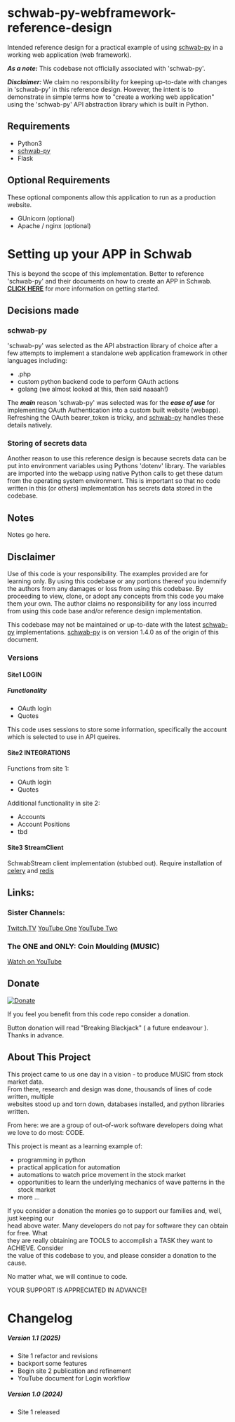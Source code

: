 # schwab-py-webframework-reference-design
Intended reference design for a practical example of using [schwab-py](https://github.com/alexgolec/schwab-py/tree/main) in a working web application (web framework).  

***As a note:*** This codebase not officially associated with 'schwab-py'.  

***Disclaimer:*** We claim no responsibility for keeping up-to-date with changes in 'schwab-py' in this reference design.  However, the intent is to demonstrate in simple terms how to "create a working web application" using the 'schwab-py' API abstraction library which is built in Python.

## Requirements

- Python3
- [schwab-py](https://github.com/alexgolec/schwab-py/tree/main)
- Flask

## Optional Requirements

These optional components allow this application to run as a production website.

- GUnicorn (optional)
- Apache / nginx (optional)

# Setting up your APP in Schwab

This is beyond the scope of this implementation.  Better to reference 'schwab-py' and their documents on how to create an APP in Schwab.  **[CLICK HERE](https://schwab-py.readthedocs.io/en/latest/getting-started.html)** for more information on getting started.

## Decisions made

### schwab-py

'schwab-py' was selected as the API abstraction library of choice after a few attempts to implement a standalone web application framework in other languages including:

- .php
- custom python backend code to perform OAuth actions
- golang (we almost looked at this, then said naaaah!)

The ***main*** reason 'schwab-py' was selected was for the ***ease of use*** for implementing OAuth Authentication into a custom built website (webapp).  Refreshing the OAuth bearer_token is tricky, and [schwab-py](https://github.com/alexgolec/schwab-py/tree/main) handles these details natively.

### Storing of secrets data

Another reason to use this reference design is because secrets data can be put into environment variables using Pythons 'dotenv' library.  The variables are imported into the webapp using native Python calls to get these datum from the operating system environment.  This is important so that no code written in this (or others) implementation has secrets data stored in the codebase.

## Notes

Notes go here.



## Disclaimer

Use of this code is your responsibility.  The examples provided are for learning only.  By using this codebase or any portions thereof you indemnify the authors from any damages or loss from using this codebase.  By proceeding to view, clone, or adopt any concepts from this code you make them your own.  The author claims no responsibility for any loss incurred from using this code base and/or reference design implementation.

This codebase may not be maintained or up-to-date with the latest [schwab-py](https://github.com/alexgolec/schwab-py/tree/main) implementations.  [schwab-py](https://github.com/alexgolec/schwab-py/tree/main) is on version 1.4.0 as of the origin of this document.

### Versions

#### Site1 LOGIN

##### Functionality

- OAuth login
- Quotes

This code uses sessions to store some information, specifically the account which is selected to use in API queires.

#### Site2 INTEGRATIONS

Functions from site 1:

- OAuth login
- Quotes

Additional functionality in site 2:

- Accounts
- Account Positions
- tbd

#### Site3 StreamClient

SchwabStream client implementation (stubbed out).  Require installation of [celery](https://docs.celeryq.dev/en/stable/getting-started/introduction.html) and [redis](https://redis.io/)

## Links:

### Sister Channels:

<a href="https://www.twitch.tv/swizzlesticks2311" target="_blank" rel="noopener noreferrer">Twitch.TV</a>
<a href="https://www.youtube.com/@stockmarketswizzles" target="_blank" rel="noopener noreferrer">YouTube One</a>
<a href="https://www.youtube.com/channel/UCy_Y3dj3DIYcSJHEMR9MlSQ" target="_blank" rel="noopener noreferrer">YouTube Two</a>

### The ONE and ONLY: Coin Moulding (MUSIC)

<a href="https://www.youtube.com/watch?v=Mf09j3lxv4E" target="_blank" rel="noopener noreferrer">Watch on YouTube</a>


## Donate

[![Donate](https://www.paypalobjects.com/en_US/i/btn/btn_donateCC_LG.gif)](https://www.paypal.com/cgi-bin/webscr?cmd=_s-xclick&hosted_button_id=4XJC3BTYJ8ALG)

If you feel you benefit from this code repo consider a donation.

Button donation will read "Breaking Blackjack" ( a future endeavour ).  Thanks in advance.


## About This Project

This project came to us one day in a vision - to produce MUSIC from stock market data.  
From there, research and design was done, thousands of lines of code written, multiple  
websites stood up and torn down, databases installed, and python libraries written.  

From here: we are a group of out-of-work software developers doing what we love to do most: CODE.

This project is meant as a learning example of:

- programming in python
- practical application for automation
- automations to watch price movement in the stock market
- opportunities to learn the underlying mechanics of wave patterns in the stock market
- more ...

If you consider a donation the monies go to support our families and, well, just keeping our  
head above water.  Many developers do not pay for software they can obtain for free.  What  
they are really obtaining are TOOLS to accomplish a TASK they want to ACHIEVE.  Consider  
the value of this codebase to you, and please consider a donation to the cause.

No matter what, we will continue to code.  

YOUR SUPPORT IS APPRECIATED IN ADVANCE!

# Changelog

##### Version 1.1 (2025)
- Site 1 refactor and revisions
- backport some features
- Begin site 2 publication and refinement
- YouTube document for Login workflow

##### Version 1.0 (2024)
- Site 1 released

